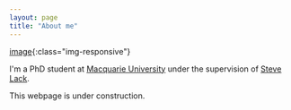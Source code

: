 ```yaml
---
layout: page
title: "About me"
---
```



[image](/assets/picture.jpg){:class="img-responsive"} 



I'm a PhD student at [Macquarie University](https://mq.edu.au) under the supervision of [Steve Lack](http://maths.mq.edu.au/~slack/).

This webpage is under construction. 


